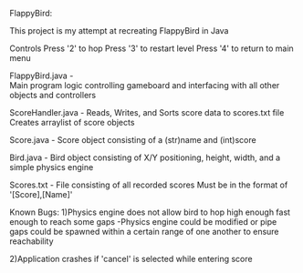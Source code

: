 FlappyBird:

  This project is my attempt at recreating FlappyBird in Java  

Controls
Press '2' to hop
Press '3' to restart level 
Press '4' to return to main menu

FlappyBird.java -  
Main program logic controlling gameboard and interfacing with all other objects and controllers

ScoreHandler.java - 
Reads, Writes, and Sorts score data to scores.txt file
Creates arraylist of score objects 

Score.java - 
Score object consisting of a (str)name and (int)score

Bird.java - 
Bird object consisting of X/Y positioning, height, width, and a simple physics engine

Scores.txt - 
File consisting of all recorded scores
Must be in the format of '[Score],[Name]'

Known Bugs:
1)Physics engine does not allow bird to hop high enough fast enough to reach some gaps
-Physics engine could be modified or pipe gaps could be spawned within a certain range of one another to ensure reachability

2)Application crashes if 'cancel' is selected while entering score  